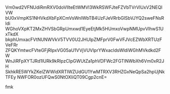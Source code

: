 Vm0wd2VFNUdiRmRXV0doVllteEtWMVl3WkRSWFJteFZVbTVrVlUxV2NEQlVW
bU0xVmpKS1NHVkdXbFpXCmVsWnlWbTB4UzFJeVRrbGlSbVJYQ2sweFNsRldi
WGhoVXpKT2MxZHVSbGRpUmxwd1EyeEtjMk5HUmxoVwpNMUpvVlhwS1UxTkdX
bkphUmxacFVtNUNWVkV5TVV0U2JHUlpZMFprV0FwVFJVcEZWbXRTUzFVeFRr
ZFQKYmtwcFVteGFjRlpxVG05aU1VVjVUVlprYWxacldsWldiWGhMVkdkd2FW
WnJiRFpXYTJRd1lURk9kRlpzClpGWUtZa1phVDFWc2FGTlNWbXh6Vm0xR2JH
SkhkRE5WYkZKelZWWldXRTlWZUdGU1YwMTRXV3RHZGxNeQpSa2hpUjNkTFEy
NWFOR0ozUFQwS0NtOXliQT09Cgp2cnE=

fmk
